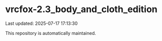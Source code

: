 # vrcfox-2.3_body_and_cloth_edition

Last updated: 2025-07-17 17:13:30

This repository is automatically maintained.
